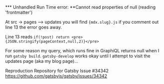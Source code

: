 *** Unhandled Run Time error: **Cannot read properties of null (reading 'frontmatter')

At src -> pages --> updates you will find `{mdx.slug}.js` if you comment out line 13 the error goes away.

Line 13 reads `if(!post) return <pre>{JSON.stringify(pageContext,null,2)}</pre>`

For some reason my query, which runs fine in GraphiQL returns null when I run `gatsby build`. `gatsby-develop` works okay until I attempt to visit the updates page (aka my blog page)... 

Reproduction Repository for Gatsby Issue #34342
https://github.com/gatsbyjs/gatsby/issues/34342
